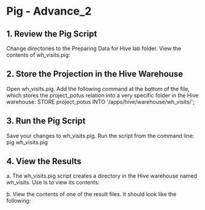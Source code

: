 # Pig - Advance_2

## 1. Review the Pig Script
Change directories to the Preparing Data for Hive lab folder. View the contents of wh_visits.pig:



## 2. Store the Projection in the Hive Warehouse
Open wh_visits.pig. Add the following command at the bottom of the file, which stores the project_potus relation into a very specific folder in the Hive warehouse:
STORE project_potus INTO '/apps/hive/warehouse/wh_visits/';



## 3. Run the Pig Script
Save your changes to wh_visits.pig. Run the script from the command line:
pig wh_visits.pig



## 4. View the Results
a. The wh_visits.pig script creates a directory in the Hive warehouse named wh_visits. Use ls to view its contents:



b. View the contents of one of the result files. It should look like the following:



